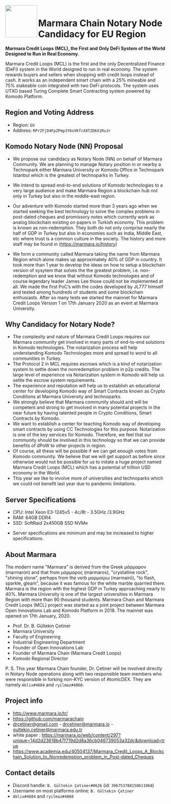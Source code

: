 <img align="left" width="100" height="100" src="https://avatars.githubusercontent.com/u/44530858">

# Marmara Chain Notary Node Candidacy for EU Region 
<b>Marmara Credit Loops (MCL), the First and Only DeFi System of the World Designed to Run in Real Economy.</b> 

Marmara Credit Loops (MCL) is the first and the only Decentralized Finance (DeFi) system in the World designed to run in real economy. The system rewards buyers and sellers when shopping with credit loops instead of cash. It works as an independent smart chain with a 25% mineable and 75% stakeable coin integrated with two DeFi protocols. The system uses UTXO based Turing Complete Smart Contracting system powered by Komodo Platform.

## Region and Voting Address

- Region: `EU`
- Address: `RPrZFjD4FpZPmp3Y6xVKfcX8TZD6X1RuJr`

## Komodo Notary Node (NN) Proposal

- We propose our candidacy as Notary Node (NN) on behalf of Marmara Community. We are planning to manage Notary position in or nearby a Technopark either Marmara University or Komodo Office in Technopark Istanbul which is the greatest of technoparks in Turkey.
- We intend to spread end-to-end solutions of Komodo technologies to a very large audience and make Marmara Region a blockchain hub not only in Turkey but also in the middle-east region.
- Our adventure with Komodo started more than 3 years ago when we started seeking the best technology to solve the complex problems in post-dated cheques and promissory notes which currently work as analog blockchain existing on papers in Turkish economy. This problem is known as non-redemption.
They both do not only comprise nearly the half of GDP in Turkey but also in economies such as India, Middle East, etc where trust is a common culture in the society. The history and more staff may be found in (https://marmara.io/history)

- We form a community called Marmara taking the name from Marmara Region which alone makes up approximately 40% of GDP in country.
It took more than 1 year to develop the ideas on how to setup a blockchain version of sysytem that solves the the greatest problem, i.e. non-redemption and we know that without Komodo technologies and of course legendary leader James Lee those could not be implemented at all.
We made the first PoC’s with the codes developed by JL777 himself and tested among hundreds of students and some blockchain enthusiasts.
After so many tests we started the mainnet for Marmara Credit Loops Version 1 on 17th January 2020 as an event at Marmara University.


## Why Candidacy for Notary Node?

- The complexity and nature of Marmara Credit Loops requires our Marmara community get involved in many parts of end-to-end solutions in Komodo technologies. The notarization process will help understanding Komodo Technologies more and spread to word to all communities in Turkey. 
- The Protocol 2 in MCL requires escrows which is a kind of notarization system to settle down the nonredemption problem in p2p credits. The large level of experience via Notarization system in Komodo will help us settle the escrow system requirements. 
- The experience and reputation will help us to establish an educational center for developing Komodo way of Smart Contracts known as Crypto Conditions at Marmara University and technoparks.
- We strongly believe that Marmara community should and will be competent and strong to get involved in many potential projects in the near future by having talented people in Crypto Conditions, Smart Contracts by Komodo.
- We want to establish a center for teaching Komodo way of developing smart contracts by using CC Technologies for this purpose. Notarization is one of the key services for Komodo. Therefore, we feel that our community should be involved in this technology so that we can provide benefits of dPoW to other projects in region.
- Of course, all these will be possible if we can get enough votes from Komodo community. We believe that we will get support as before since otherwise would not be possible for us to initate a huge project named Marmara Credit Loops (MCL) which has a potential of trillion USD economy in the World.
- This year we like to involve more of universities and technoparks which we could not benefit last year due to pandemic limitations.


## Server Specifications 

- CPU:  Intel  Xeon E3-1245v5 - 4c/8t - 3.5GHz /3.9GHz
- RAM:  64GB DDR4
- SSD:  SoftRaid 2x450GB SSD NVMe

* Server specifications are minimum and may be increased to higher specifications. 

## About Marmara
The modern name "Marmara" is derived from the Greek μάρμαρον (marmaron) and that from μάρμαρος (mármaros), "crystalline rock", "shining stone", perhaps from the verb μαρμαίρω (marmaírō), "to flash, sparkle, gleam", because it was famous for the white marble quarried there.
Marmara is the region with the highest GDP in Turkey approaching nearly to 40%. Marmara University is one of the largest universities in Marmara Region with more than 90 thousand students.
Marmara Chain and Marmara Credit Loops (MCL) project was started as a joint project between Marmara Open Innovations Lab and Komodo Platform in 2018. The mainnet was opened on 17th January, 2020.

- Prof. Dr. B. Gültekin Çetiner
- Marmara University
- Faculty of Engineering
- Industrial Engineering Department
- Founder of Open Innovations Lab
- Founder of Marmara Chain (Marmara Credit Loops)
- Komodo Regional Director

P. S. This year Marmara Chain founder, Dr. Çetiner will be involved directly in Notary Node operations along with two responsible team members who were responsible in forking non-KYC version of AtomicDEX. They are namely `Aklix#4684` and `ryilmaz#4060`.  

## Project info

- http://www.marmara.io/tr/
- https://github.com/marmarachain
- drcetiner@gmail.com - drcetiner@marmara.io - gultekin.cetiner@marmara.edu.tr 
- white paper : https://marmara.io/web/content/297?unique=14d2d23618b47f719d2d8a36cb046739053a32dc&download=true
- https://www.academia.edu/40504137/Marmara_Credit_Loops_A_Blockchain_Solution_to_Nonredemption_problem_in_Post-dated_Cheques

## Contact details

- Discord handle: `B. Gültekin Çetiner#0626` (id: `396753788150611968`)
- Username on most platforms online: `B. Gültekin Çetiner`
- `Aklix#4684` and `ryilmaz#4060`  
